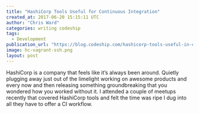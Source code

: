 ```yaml
---
title: "HashiCorp Tools Useful for Continuous Integration"
created_at: 2017-06-20 15:15:11 UTC
author: "Chris Ward"
categories: writing codeship
tags:
  - Development
publication_url: "https://blog.codeship.com/hashicorp-tools-useful-in-ci/"
image: hc-vagrant-ssh.png
layout: post
---
```

HashiCorp is a company that feels like it’s always been around. Quietly plugging away just out of the limelight working on awesome products and every now and then releasing something groundbreaking that you wondered how you worked without it. I attended a couple of meetups recently that covered HashiCorp tools and felt the time was ripe I dug into all they have to offer a CI workflow.

